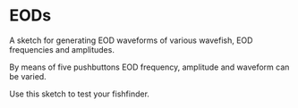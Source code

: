# EODs

A sketch for generating EOD waveforms of various wavefish, EOD
frequencies and amplitudes.

By means of five pushbuttons EOD frequency, amplitude and waveform can
be varied.

Use this sketch to test your fishfinder.
